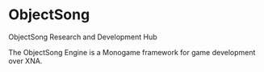 ObjectSong
==========

ObjectSong Research and Development Hub

The ObjectSong Engine is a Monogame framework for game development over XNA.
